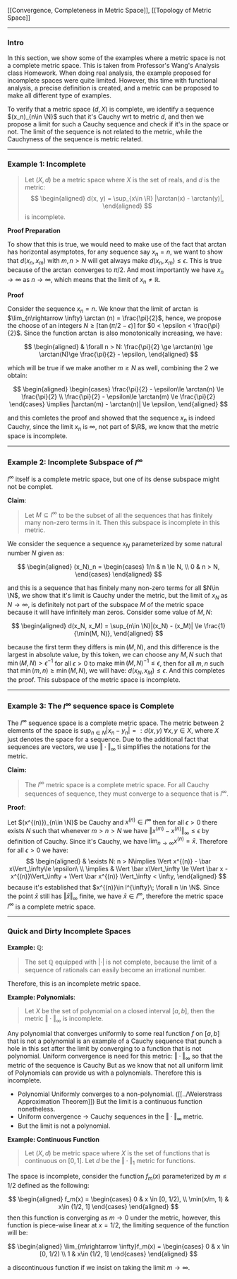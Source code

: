 [[Convergence, Completeness in Metric Space]], 
[[Topology of Metric Space]]

---
### **Intro**

In this section, we show some of the examples where a metric space is not a complete metric space. This is taken from Professor's Wang's Analysis class Homework. When doing real analysis, the example proposed for incomplete spaces were quite limited. However, this time with functional analysis, a precise definition is created, and a metric can be proposed to make all different type of examples. 

To verify that a metric space $(d, X)$ is complete, we identify a sequence $(x_n)_{n\in \N}$ such that it's Cauchy wrt to metric $d$, and then we propose a limit for such a Cauchy sequence and check if it's in the space or not. The limit of the sequence is not related to the metric, while the Cauchyness of the sequence is metric related. 

---
### **Example 1: Incomplete**

> Let $(X, d)$ be a metric space where $X$ is the set of reals, and $d$ is the metric: 
> $$
> \begin{aligned}
>     d(x, y) = \sup_{x\in \R} |\arctan(x) - \arctan(y)|,
> \end{aligned}
> $$
> is incomplete. 

**Proof Preparation**

To show that this is true, we would need to make use of the fact that $\arctan$ has horizontal asymptotes, for any sequence say $x_n = n$, we want to show that $d(x_n, x_m)$ with $m, n > N$ will get always make $d(x_n, x_m)\le \epsilon$. This is true because of the $\arctan$ converges to $\pi/2$. And most importantly we have $x_n\rightarrow \infty$ as $n\rightarrow \infty$, which means that the limit of $x_n\neq \mathbb R$.

**Proof**

Consider the sequence $x_n = n$. We know that the limit of $\arctan$ is $\lim_{n\rightarrow \infty} \arctan (n) = \frac{\pi}{2}$, hence, we propose the choose of an integers $N \ge \lceil \tan(\pi/2 - \epsilon)\rceil$ for $0 < \epsilon < \frac{\pi}{2}$. Since the function $\arctan$ is also monotonically increasing, we have: 

$$
\begin{aligned}
    & \forall n > N: 
    \frac{\pi}{2} \ge \arctan(n) \ge \arctan(N)\ge \frac{\pi}{2} - \epsilon, 
\end{aligned}
$$

which will be true if we make another $m \ge N$ as well, combining the 2 we obtain: 

$$
\begin{aligned}
    \begin{cases}
        \frac{\pi}{2} - \epsilon\le \arctan(n) \le \frac{\pi}{2}
        \\
        \frac{\pi}{2} - \epsilon\le \arctan(m) \le \frac{\pi}{2}
    \end{cases}
    \implies
    |\arctan(m) - \arctan(n)| \le \epsilon, 
\end{aligned}
$$

and this comletes the proof and showed that the sequence $x_n$ is indeed Cauchy, since the limit $x_n$ is $\infty$, not part of $\R$, we know that the metric space is incomplete. 

---
### **Example 2: Incomplete Subspace of $l^\infty$**

$l^\infty$ itself is a complete metric space, but one of its dense subspace might not be complet. 

**Claim**:
> Let $M\subseteq l^\infty$ to be the subset of all the sequences that has finitely many non-zero terms in it. Then this subspace is incomplete in this metric. 

We consider the sequence a sequence $x_N$ parameterized by some natural number $N$ given as: 

$$
\begin{aligned}
    (x_N)_n = \begin{cases}
        1/n & n \le N, 
        \\
        0 & n > N,
    \end{cases}
\end{aligned}
$$

and this is a sequence that has finitely many non-zero terms for all $N\in \N$, we show that it's limit is  Cauchy under the metric, but the limit of $x_N$ as $N\rightarrow \infty$, is definitely not part of the subspace $M$ of the metric space because it will have infinitely man zeros. Consider some value of $M, N$: 

$$
\begin{aligned}
    d(x_N, x_M) = \sup_{n\in \N}|(x_N) - (x_M)| \le 
    \frac{1}{\min(M, N)}, 
\end{aligned}
$$

because the first term they differs is $\min(M, N)$, and this difference is the largest in absolute value, by this token, we can choose any $M, N$ such that $\min(M, N) > \epsilon^{-1}$ for all $\epsilon > 0$ to make $\min(M, N)^{-1}\le \epsilon$, then for all $m, n$ such that $\min(m, n)\ge\min(M, N)$, we will have: $d(x_N, x_M) \le \epsilon$. And this completes the proof. This subspace of the metric space is incomplete.


---
### **Example 3: The $l^\infty$ sequence space is Complete**

The $l^\infty$ sequence space is a complete metric space. The metric between 2 elements of the space is $\sup_{n\in N}|x_n -y_n| =: d(x, y)\;\forall x, y\in X$, where $X$ just denotes the space for a sequence. Due to the additional fact that sequences are vectors, we use $\Vert \cdot\Vert_\infty$ ti simplifies the notations for the metric. 

**Claim:**
> The $l^\infty$ metric space is a complete metric space. For all Cauchy sequences of sequence, they must converge to a sequence that is $l^\infty$. 

**Proof**: 

Let $(x^{(n)})_{n\in \N}$ be Cauchy and $x^{(n)}\in l^\infty$ then for all $\epsilon > 0$ there exists $N$ such that whenever $m > n > N$ we have $\Vert x^{(m)} - x^{(n)}\Vert_\infty \le \epsilon$ by definition of Cauchy. Since it's Cauchy, we have $\lim_{n\rightarrow \infty}x^{(n)} = \bar x$. Therefore for all $\epsilon > 0$ we have: 
$$
\begin{aligned}
    & \exists N: n > N\implies
    \Vert x^{(n)} - \bar x\Vert_\infty\le \epsilon\
    \\
    \implies &
    \Vert \bar x\Vert_\infty \le 
    \Vert \bar x - x^{(n)}\Vert_\infty + 
    \Vert \bar x^{(n)} \Vert_\infty < \infty,
\end{aligned}
$$
because it's established that $x^{(n)}\in l^{\infty}\; \forall n \in \N$. Since the point $\bar x$ still has $\Vert \bar x\Vert_\infty$ finite, we have $\bar x \in l^{\infty}$, therefore the metric space $l^{\infty}$ is a complete metric space. 

---
### **Quick and Dirty Incomplete Spaces**

**Example: $\mathbb Q$**: 
> The set $\mathbb Q$ equipped with $|\cdot|$ is not complete, because the limit of a sequence of rationals can easily become an irrational number. 

Therefore, this is an incomplete metric space. 

**Example: Polynomials**: 
> Let $X$ be the set of polynomial on a closed interval $[a, b]$, then the metric $\Vert \cdot\Vert_\infty$ is incomplete. 

Any polynomial that converges uniformly to some real function $f$ on $[a, b]$ that is not a polynomial is an example of a Cauchy sequence that punch a hole in this set after the limit by converging to a function that is not polynomial. Uniform convergence is need for this metric: $\Vert \cdot\Vert_\infty$ so that the metric of the sequence is Cauchy But as we know that not all uniform limit of Polynomials can provide us with a polynomials. Therefore this is incomplete. 
- Polynomial Uniformly converges to a non-polynomial. ([[../Weierstrass Approximation Theorem]]) But the limit is a continuous function nonetheless. 
- Uniform convergence -> Cauchy sequences in the $\Vert \cdot\Vert_\infty$ metric. 
- But the limit is not a polynomial. 

**Example: Continuous Function**

> Let $(X, d)$ be metric space where $X$ is the set of functions that is continuous on $[0, 1]$. Let $d$ be the $\Vert \cdot\Vert_1$ metric for functions. 

The space is incomplete, consider the function $f_m(x)$ parameterized by $m \le 1/2$ defined as the following: 

$$
\begin{aligned}
    f_m(x) = \begin{cases}
        0 & x \in [0, 1/2),
        \\
        \min(x/m, 1) & x\in (1/2, 1] 
    \end{cases}
\end{aligned}
$$
then this function is converging as $m \rightarrow 0$ under the metric, however, this function is piece-wise linear at $x=1/2$, the limiting sequence of the function will be: 

$$
\begin{aligned}
    \lim_{m\rightarrow \infty}f_m(x)
    = \begin{cases}
        0 & x \in [0, 1/2)
        \\
        1 & x\in (1/2, 1] 
    \end{cases}
\end{aligned}
$$

a discontinuous function if we insist on taking the limit $m\rightarrow \infty$. 